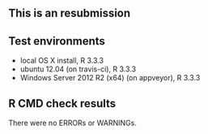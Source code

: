 This is an resubmission
---------------------------------

## Test environments
* local OS X install, R 3.3.3
* ubuntu 12.04 (on travis-ci), R 3.3.3
* Windows Server 2012 R2 (x64) (on appveyor), R 3.3.3

## R CMD check results
There were no ERRORs or WARNINGs.

